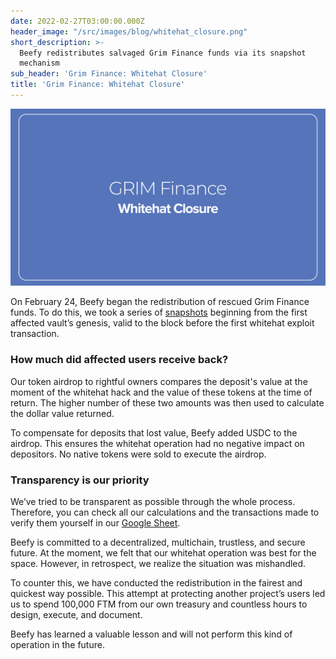```yaml
---
date: 2022-02-27T03:00:00.000Z
header_image: "/src/images/blog/whitehat_closure.png"
short_description: >-
  Beefy redistributes salvaged Grim Finance funds via its snapshot
  mechanism
sub_header: 'Grim Finance: Whitehat Closure'
title: 'Grim Finance: Whitehat Closure'
---
```

![](/src/images/blog/whitehat_closure.png)

On February 24, Beefy began the redistribution of rescued Grim Finance funds. To do this, we took a series of [snapshots](https://github.com/beefyfinance/whitehat-snapshot) beginning from the first affected vault’s genesis, valid to the block before the first whitehat exploit transaction.

### How much did affected users receive back?

Our token airdrop to rightful owners compares the deposit's value at the moment of the whitehat hack and the value of these tokens at the time of return. The higher number of these two amounts was then used to calculate the dollar value returned.

To compensate for deposits that lost value, Beefy added USDC to the airdrop. This ensures the whitehat operation had no negative impact on depositors. No native tokens were sold to execute the airdrop.

### Transparency is our priority

We’ve tried to be transparent as possible through the whole process. Therefore, you can check all our calculations and the transactions made to verify them yourself in our [Google Sheet](https://docs.google.com/spreadsheets/d/1_TqmB4JtN_BUySTHV3gGdmGix5xCd-o0rEjlx_rHxI4/edit?pli=1#gid=0).

Beefy is committed to a decentralized, multichain, trustless, and secure future. At the moment, we felt that our whitehat operation was best for the space. However, in retrospect, we realize the situation was mishandled.

To counter this, we have conducted the redistribution in the fairest and quickest way possible. This attempt at protecting another project’s users led us to spend 100,000 FTM from our own treasury and countless hours to design, execute, and document.

Beefy has learned a valuable lesson and will not perform this kind of operation in the future.
